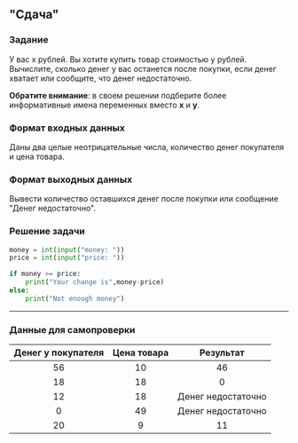 ## "Сдача"

### Задание

У вас x рублей. Вы хотите купить товар стоимостью y рублей. \
Вычислите, сколько денег у вас останется после покупки, если денег хватает или сообщите, что денег недостаточно.

**Обратите внимание**: в своем решении подберите более информативные имена переменных вместо **x** и **y**. 

### Формат входных данных

Даны два целые неотрицательные числа, количество денег покупателя и цена товара.

### Формат выходных данных

Вывести количество оставшихся денег после покупки или сообщение "Денег недостаточно".

### Решение задачи

```python
money = int(input("money: "))
price = int(input("price: "))

if money >= price:
    print("Your change is",money-price)
else:
    print("Not enough money")
```

---

### Данные для самопроверки

| Денег у покупателя | Цена товара | Результат |
| :---: | :---: | :---: |
|   56  |  10    |  46  |
|   18  |  18    |  0   |
|   12  |  18    |  Денег недостаточно   |
|   0   |  49    |  Денег недостаточно   |
|   20   |  9   |  11   |

